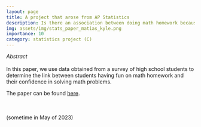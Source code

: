 ```yaml
---
layout: page
title: A project that arose from AP Statistics
description: Is there an association between doing math homework because it is fun and average math confidence in high school students?
img: assets/img/stats_paper_matias_kyle.png
importance: 10
category: statistics project (C)
---
```


<i>Abstract </i>
<br>
<br>
In this paper, we use data obtained from a survey of high school students to determine the link between students having fun on math homework and their confidence in solving math problems.

<p> The paper can be found <a href="https://quadcryo.github.io/quadcryo/projectpdf/matias-relyea-kyle-hollars-math-fun-confidence-stats.pdf">here</a>.</p>
<br>
<br>
(sometime in May of 2023)